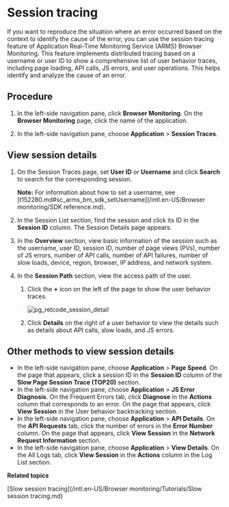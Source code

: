 # Session tracing

If you want to reproduce the situation where an error occurred based on the context to identify the cause of the error, you can use the session tracing feature of Application Real-Time Monitoring Service \(ARMS\) Browser Monitoring. This feature implements distributed tracing based on a username or user ID to show a comprehensive list of user behavior traces, including page loading, API calls, JS errors, and user operations. This helps identify and analyze the cause of an error.

## Procedure

1.  In the left-side navigation pane, click **Browser Monitoring**. On the **Browser Monitoring** page, click the name of the application.

2.  In the left-side navigation pane, choose **Application** \> **Session Traces**.


## View session details

1.  On the Session Traces page, set **User ID** or **Username** and click **Search** to search for the corresponding session.

    **Note:** For information about how to set a username, see [t152280.md\#sc\_arms\_bm\_sdk\_setUsername](/intl.en-US/Browser monitoring/SDK reference.md).

2.  In the Session List section, find the session and click its ID in the **Session ID** column. The Session Details page appears.

3.  In the **Overview** section, view basic information of the session such as the username, user ID, session ID, number of page views \(PVs\), number of JS errors, number of API calls, number of API failures, number of slow loads, device, region, browser, IP address, and network system.

4.  In the **Session Path** section, view the access path of the user.

    1.  Click the **+** icon on the left of the page to show the user behavior traces.

        ![pg_retcode_session_detail](https://static-aliyun-doc.oss-accelerate.aliyuncs.com/assets/img/en-US/3304227951/p86747.png)

    2.  Click **Details** on the right of a user behavior to view the details such as details about API calls, slow loads, and JS errors.


## Other methods to view session details

-   In the left-side navigation pane, choose **Application** \> **Page Speed**. On the page that appears, click a session ID in the **Session ID** column of the **Slow Page Session Trace \(TOP20\)** section.
-   In the left-side navigation pane, choose **Application** \> **JS Error Diagnosis**. On the Frequent Errors tab, click **Diagnose** in the **Actions** column that corresponds to an error. On the page that appears, click **View Session** in the User behavior backtracking section.
-   In the left-side navigation pane, choose **Application** \> **API Details**. On the **API Requests** tab, click the number of errors in the **Error Number** column. On the page that appears, click **View Session** in the **Network Request Information** section.
-   In the left-side navigation pane, choose **Application** \> **View Details**. On the All Logs tab, click **View Session** in the **Actions** column in the Log List section.

**Related topics**  


[Slow session tracing](/intl.en-US/Browser monitoring/Tutorials/Slow session tracing.md)

